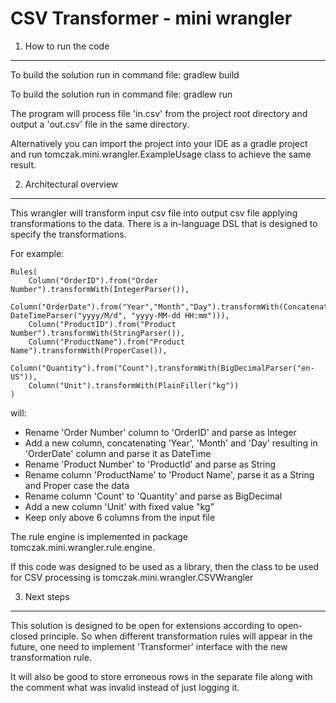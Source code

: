 # CSV Transformer - mini wrangler
1. How to run the code
----------------------
To build the solution run in command file:
gradlew build

To build the solution run in command file:
gradlew run

The program will process file 'in.csv' from the project root directory and output a 'out.csv' file in the same directory.

Alternatively you can import the project into your IDE as a gradle project and run tomczak.mini.wrangler.ExampleUsage
class to achieve the same result.


2. Architectural overview
-------------------------
This wrangler will transform input csv file into output csv file applying transformations to the data.
There is a in-language DSL that is designed to specify the transformations.

For example:

```
Rules(
	Column("OrderID").from("Order Number").transformWith(IntegerParser()),
	Column("OrderDate").from("Year","Month","Day").transformWith(Concatenator("/", DateTimeParser("yyyy/M/d", "yyyy-MM-dd HH:mm"))),
	Column("ProductID").from("Product Number").transformWith(StringParser()),
	Column("ProductName").from("Product Name").transformWith(ProperCase()),
	Column("Quantity").from("Count").transformWith(BigDecimalParser("en-US")),
	Column("Unit").transformWith(PlainFiller("kg"))
)
```
will:
- Rename 'Order Number' column to 'OrderID' and parse as Integer
- Add a new column, concatenating 'Year', 'Month' and 'Day' resulting in 'OrderDate' column and parse it as
  DateTime
- Rename 'Product Number' to 'ProductId' and parse as String
- Rename column 'ProductName' to 'Product Name', parse it as a String and Proper case the data
- Rename column 'Count' to 'Quantity' and parse as BigDecimal
- Add a new column 'Unit' with fixed value "kg"
- Keep only above 6 columns from the input file

The rule engine is implemented in package tomczak.mini.wrangler.rule.engine.

If this code was designed to be used as a library, then the class to be used for CSV processing is tomczak.mini.wrangler.CSVWrangler

3. Next steps
-------------
This solution is designed to be open for extensions according to open-closed principle.
So when different transformation rules will appear in the future, one need to implement 'Transformer' interface with the new transformation rule.

It will also be good to store erroneous rows in the separate file along with the comment what was invalid instead of just logging it.

